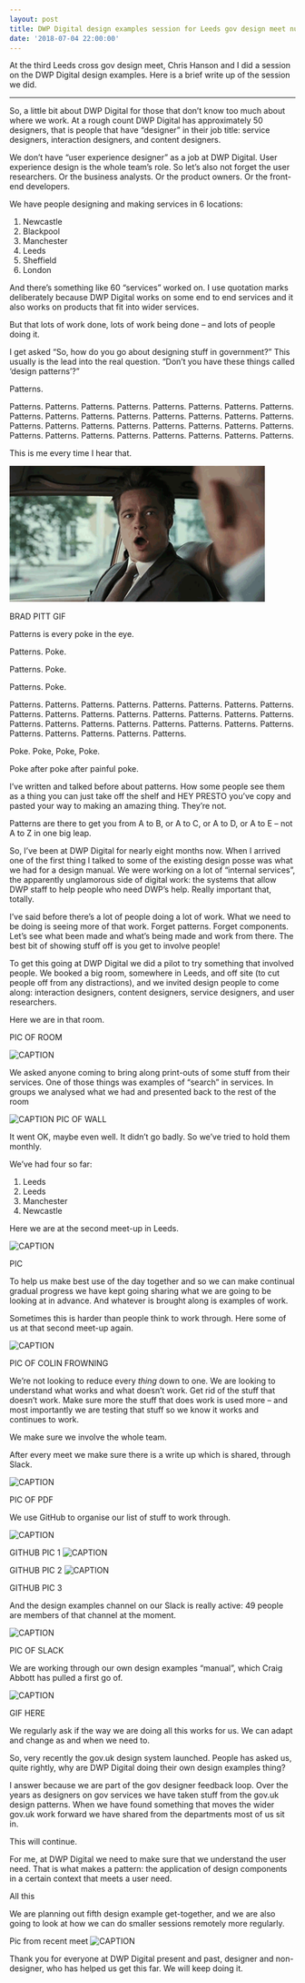 ```yaml
---
layout: post
title: DWP Digital design examples session for Leeds gov design meet number 3
date: '2018-07-04 22:00:00'
---
```

At the third Leeds cross gov design meet, Chris Hanson and I did a session on the DWP Digital design examples. Here is a brief write up of the session we did.

---

So, a little bit about DWP Digital for those that don’t know too much about where we work. At a rough count DWP Digital has approximately 50 designers, that is people that have “designer” in their job title: service designers, interaction designers, and content designers.

We don’t have “user experience designer” as a job at DWP Digital. User experience design is the whole team’s role. So let’s also not forget the user researchers. Or the business analysts. Or the product owners. Or the front-end developers.

We have people designing and making services in 6 locations:

1. Newcastle
2. Blackpool
3. Manchester
4. Leeds
5. Sheffield
6. London

And there’s something like 60 “services” worked on. I use quotation marks deliberately because DWP Digital works on some end to end services and it also works on products that fit into wider services.

But that lots of work done, lots of work being done – and lots of people doing it.

I get asked “So, how do you go about designing stuff in government?” This usually is the lead into the real question. “Don’t you have these things called ‘design patterns’?”

Patterns.

Patterns. Patterns. Patterns. Patterns. Patterns. Patterns. Patterns. Patterns. Patterns. Patterns. Patterns. Patterns. Patterns. Patterns. Patterns. Patterns. Patterns. Patterns. Patterns. Patterns. Patterns. Patterns. Patterns. Patterns. Patterns. Patterns. Patterns. Patterns. Patterns. Patterns. Patterns. Patterns.

This is me every time I hear that.

![CAPTION](/assets/brad.gif)

BRAD PITT GIF

Patterns is every poke in the eye.

Patterns. Poke.

Patterns. Poke.

Patterns. Poke.

Patterns. Patterns. Patterns. Patterns. Patterns. Patterns. Patterns. Patterns. Patterns. Patterns. Patterns. Patterns. Patterns. Patterns. Patterns. Patterns. Patterns. Patterns. Patterns. Patterns. Patterns. Patterns. Patterns. Patterns. Patterns. Patterns. Patterns. Patterns. Patterns.

Poke. Poke, Poke, Poke.

Poke after poke after painful poke.

I’ve written and talked before about patterns. How some people see them as a thing you can just take off the shelf and HEY PRESTO you’ve copy and pasted your way to making an amazing thing. They’re not.

Patterns are there to get you from A to B, or A to C, or A to D, or A to E – not A to Z in one big leap.

So, I’ve been at DWP Digital for nearly eight months now. When I arrived one of the first thing I talked to some of the existing design posse was what we had for a design manual. We were working on a lot of “internal services”, the apparently unglamorous side of digital work: the systems that allow DWP staff to help people who need DWP’s help. Really important that, totally.

I’ve said before there’s a lot of people doing a lot of work. What we need to be doing is seeing more of that work. Forget patterns. Forget components. Let’s see what been made and what’s being made and work from there. The best bit of showing stuff off is you get to involve people!

To get this going at DWP Digital we did a pilot to try something that involved people. We booked a big room, somewhere in Leeds, and off site (to cut people off from any distractions), and we invited design people to come along: interaction designers, content designers, service designers, and user researchers.

Here we are in that room.

PIC OF ROOM

![CAPTION](/assets/.jpg)

We asked anyone coming to bring along print-outs of some stuff from their services. One of those things was examples of “search” in services. In groups we analysed what we had and presented back to the rest of the room


![CAPTION](/assets/.jpg)
PIC OF WALL

It went OK, maybe even well. It didn’t go badly. So we’ve tried to hold them monthly.

We’ve had four so far:

1. Leeds
2. Leeds
3. Manchester
4. Newcastle

Here we are at the second meet-up in Leeds.

![CAPTION](/assets/.jpg)

PIC

To help us make best use of the day together and so we can make continual gradual progress we have kept going sharing what we are going to be looking at in advance. And whatever is brought along is examples of work.

Sometimes this is harder than people think to work through. Here some of us at that second meet-up again.

![CAPTION](/assets/.jpg)

PIC OF COLIN FROWNING

We’re not looking to reduce every _thing_ down to one. We are looking to understand what works and what doesn’t work. Get rid of the stuff that doesn’t work. Make sure more the stuff that does work is used more – and most importantly we are testing that stuff so we know it works and continues to work.

We make sure we involve the whole team.

After every meet we make sure there is a write up which is shared, through Slack.

![CAPTION](/assets/.jpg)

PIC OF PDF

We use GitHub to organise our list of stuff to work through.

![CAPTION](/assets/.jpg)

GITHUB PIC 1
![CAPTION](/assets/.jpg)

GITHUB PIC 2
![CAPTION](/assets/.jpg)

GITHUB PIC 3

And the design examples channel on our Slack is really active: 49 people are members of that channel at the moment.

![CAPTION](/assets/.jpg)

PIC OF SLACK

We are working through our own design examples “manual”, which Craig Abbott has pulled a first go of.

![CAPTION](/assets/.jpg)

GIF HERE

We regularly ask if the way we are doing all this works for us. We can adapt and change as and when we need to.

So, very recently the gov.uk design system launched. People has asked us, quite rightly, why are DWP Digital doing their own design examples thing?

I answer because we are part of the gov designer feedback loop. Over the years as designers on gov services we have taken stuff from the gov.uk design patterns. When we have found something that moves the wider gov.uk work forward we have shared from the departments most of us sit in.

This will continue.


For me, at DWP Digital we need to make sure that we understand the user need. That is what makes a pattern: the application of design components in a certain context that meets a user need.

All this

We are planning out fifth design example get-together, and we are also going to look at how we can do smaller sessions remotely more regularly.

Pic from recent meet
![CAPTION](/assets/.jpg)


Thank you for everyone at DWP Digital present and past, designer and non-designer, who has helped us get this far. We will keep doing it.
